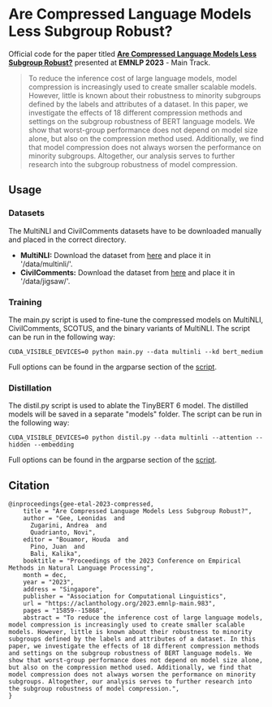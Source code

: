 # Are Compressed Language Models Less Subgroup Robust?

Official code for the paper titled [**Are Compressed Language Models Less Subgroup Robust?**](https://aclanthology.org/2023.emnlp-main.983/) presented at **EMNLP 2023** - Main Track.

> To reduce the inference cost of large language models, model compression is increasingly used to create smaller scalable models. However, little is known about their robustness to minority subgroups defined by the labels and attributes of a dataset. In this paper, we investigate the effects of 18 different compression methods and settings on the subgroup robustness of BERT language models. We show that worst-group performance does not depend on model size alone, but also on the compression method used. Additionally, we find that model compression does not always worsen the performance on minority subgroups. Altogether, our analysis serves to further research into the subgroup robustness of model compression.

## Usage

### Datasets
The MultiNLI and CivilComments datasets have to be downloaded manually and placed in the correct directory.
- **MultiNLI:** Download the dataset from [here](https://nlp.stanford.edu/data/dro/multinli_bert_features.tar.gz) and place it in '/data/multinli/'.
- **CivilComments:** Download the dataset from [here](https://worksheets.codalab.org/rest/bundles/0x8cd3de0634154aeaad2ee6eb96723c6e/contents/blob/) and place it in '/data/jigsaw/'.

### Training
The main.py script is used to fine-tune the compressed models on MultiNLI, CivilComments, SCOTUS, and the binary variants of MultiNLI. The script can be run in the following way:

```
CUDA_VISIBLE_DEVICES=0 python main.py --data multinli --kd bert_medium
```
Full options can be found in the argparse section of the [script](https://github.com/wearepal/compression-subgroup/blob/main/main.py).

### Distillation
The distil.py script is used to ablate the TinyBERT 6 model. The distilled models will be saved in a separate "models" folder. The script can be run in the following way:

```
CUDA_VISIBLE_DEVICES=0 python distil.py --data multinli --attention --hidden --embedding
```
Full options can be found in the argparse section of the [script](https://github.com/wearepal/compression-subgroup/blob/main/distil.py).

## Citation
```
@inproceedings{gee-etal-2023-compressed,
    title = "Are Compressed Language Models Less Subgroup Robust?",
    author = "Gee, Leonidas  and
      Zugarini, Andrea  and
      Quadrianto, Novi",
    editor = "Bouamor, Houda  and
      Pino, Juan  and
      Bali, Kalika",
    booktitle = "Proceedings of the 2023 Conference on Empirical Methods in Natural Language Processing",
    month = dec,
    year = "2023",
    address = "Singapore",
    publisher = "Association for Computational Linguistics",
    url = "https://aclanthology.org/2023.emnlp-main.983",
    pages = "15859--15868",
    abstract = "To reduce the inference cost of large language models, model compression is increasingly used to create smaller scalable models. However, little is known about their robustness to minority subgroups defined by the labels and attributes of a dataset. In this paper, we investigate the effects of 18 different compression methods and settings on the subgroup robustness of BERT language models. We show that worst-group performance does not depend on model size alone, but also on the compression method used. Additionally, we find that model compression does not always worsen the performance on minority subgroups. Altogether, our analysis serves to further research into the subgroup robustness of model compression.",
}
```

